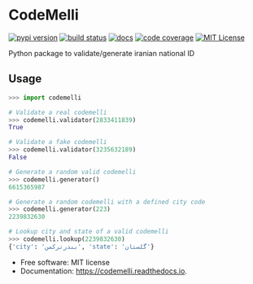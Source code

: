 CodeMelli
=========

[![pypi version](https://img.shields.io/pypi/v/codemelli.svg)](https://pypi.python.org/pypi/codemelli)
[![build status](https://img.shields.io/travis/hanifbirgani/codemelli.svg)](https://travis-ci.com/hanifbirgani/codemelli)
[![docs](https://readthedocs.org/projects/codemelli/badge/?version=latest)](https://codemelli.readthedocs.io/en/latest/?version=latest)
[![code coverage](https://codecov.io/gh/HanifBirgani/codemelli/branch/main/graph/badge.svg?token=NXI0SUQJ0N)](https://codecov.io/gh/HanifBirgani/codemelli)
[![MIT License](https://img.shields.io/github/license/hanifbirgani/codemelli)](https://opensource.org/licenses/MIT)

Python package to validate/generate iranian national ID

Usage
-----
```python
>>> import codemelli

# Validate a real codemelli
>>> codemelli.validator(2833411839)
True

# Validate a fake codemelli
>>> codemelli.validator(3235632189)
False

# Generate a random valid codemelli
>>> codemelli.generator()
6615365987

# Generate a random codemelli with a defined city code
>>> codemelli.generator(223)
2239832630

# Lookup city and state of a valid codemelli
>>> codemelli.lookup(2239832630)
{'city': 'بندرترکمن', 'state': 'گلستان'}
```

-   Free software: MIT license
-   Documentation: <https://codemelli.readthedocs.io>.
